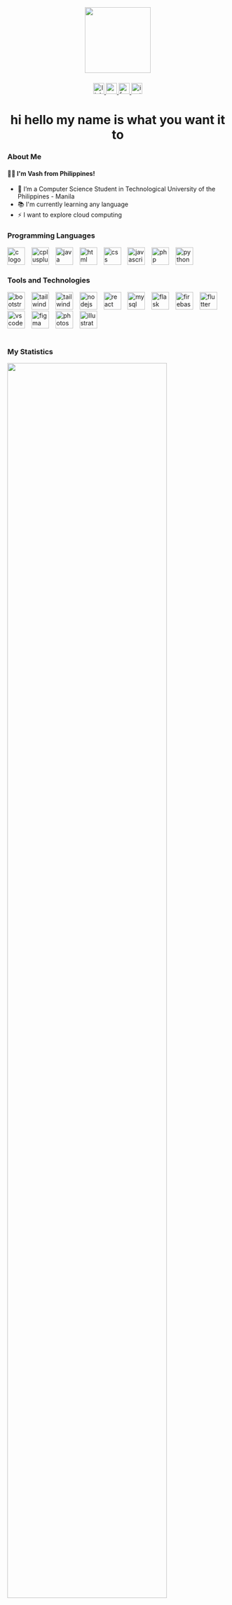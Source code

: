 <div align="center">
  <img height="150" src="https://i.pinimg.com/originals/75/d1/40/75d14065f31a2cae5d809a3b0872775b.png"  />
</div>

###

<div align="center">
  <a href="https://www.linkedin.com/in/vashti-karmelli-c/" target="_blank">
    <img src="https://img.shields.io/static/v1?message=LinkedIn&logo=linkedin&label=&color=0077B5&logoColor=white&labelColor=&style=for-the-badge" height="25" alt="linkedin logo"  />
  </a>
  <a href="https://mail.google.com/mail/u/?authuser=camuvashtikarmelli@gmail.com" target="_blank">
    <img src="https://img.shields.io/static/v1?message=Gmail&logo=gmail&label=&color=D14836&logoColor=white&labelColor=&style=for-the-badge" height="25" alt="gmail logo"  />
  </a>
  <a href="https://www.facebook.com/vashti.karmelli16" target="_blank">
    <img src="https://img.shields.io/static/v1?message=Facebook&logo=facebook&label=&color=1877F2&logoColor=white&labelColor=&style=for-the-badge" height="25" alt="facebook logo"  />
  </a>
  <a href="https://www.instagram.com/vsht_krmll/" target="_blank">
    <img src="https://img.shields.io/static/v1?message=Instagram&logo=instagram&label=&color=E4405F&logoColor=white&labelColor=&style=for-the-badge" height="25" alt="instagram logo"  />
  </a>
</div>


###

<h1 align="center">hi hello my name is what you want it to</h1>

### About Me

#### 👩‍💻 I'm Vash from Philippines!
- 🔭 I’m a Computer Science Student in Technological University of the Philippines - Manila
- 📚 I'm currently learning any language
- ⚡ I want to explore cloud computing</p>

###

### Programming Languages

<div align="left">
  <img src="https://skillicons.dev/icons?i=c" height="40" alt="c logo" title="C"/>
  <img width="7" />
  <img src="https://skillicons.dev/icons?i=cpp" height="40" alt="cplusplus logo" title="C++"/>
  <img width="7" />
  <img src="https://skillicons.dev/icons?i=java&theme=light" height="40" alt="java logo" title="Java"/>
  <img width="7" />
  <img src="https://skillicons.dev/icons?i=html" height="40" alt="html logo" title="HTML"/>
  <img width="7" />
  <img src="https://skillicons.dev/icons?i=css&theme=light" height="40" alt="css logo" title="CSS"/>
  <img width="7" />
  <img src="https://skillicons.dev/icons?i=javascript&theme=light" height="40" alt="javascript logo" title="JavaScript"/>
  <img width="7" />
  <img src="https://skillicons.dev/icons?i=php&theme=light" height="40" alt="php logo" title="PHP"/>
  <img width="7" />
  <img src="https://skillicons.dev/icons?i=python&theme=light" height="40" alt="python logo" title="Python"/>
  <img width="7" />
</div>

### Tools and Technologies

<div align="left">
  <img src="https://skillicons.dev/icons?i=bootstrap&theme=light" height="40" alt="bootstrap logo" title="Bootstrap"/>
  <img width="7" />
  <img src="https://skillicons.dev/icons?i=tailwind&theme=light" height="40" alt="tailwind logo" title="Tailwind CSS"/>
  <img width="7" />
  <img src="https://skillicons.dev/icons?i=sass&theme=light" height="40" alt="tailwind logo" title="SASS"/>
  <img width="7" />
  <img src="https://skillicons.dev/icons?i=nodejs&theme=light" height="40" alt="nodejs logo" title="Node.js"/>
  <img width="7" />
  <img src="https://skillicons.dev/icons?i=react&theme=light" height="40" alt="react logo" title="React.js"/>
  <img width="7" />
  <img src="https://skillicons.dev/icons?i=mysql&theme=light" height="40" alt="mysql logo" title="MySQL"/>
  <img width="7" />
  <img src="https://skillicons.dev/icons?i=flask&theme=light" height="40" alt="flask logo" title="Flask"/>
  <img width="7" />
  <img src="https://skillicons.dev/icons?i=firebase&theme=light" height="40" alt="firebase logo" title="Firebase"/>
  <img width="7" />
  <img src="https://skillicons.dev/icons?i=flutter&theme=light" height="40" alt="flutter logo" title="Flutter"/>
  <img width="7" />
  <img src="https://skillicons.dev/icons?i=vscode&theme=light" height="40" alt="vscode logo" title="VS Code"/>
  <img width="7" />
  <img src="https://skillicons.dev/icons?i=figma&theme=light" height="40" alt="figma logo" title="Figma"/>
  <img width="7" />
  <img src="https://skillicons.dev/icons?i=ps&theme=light" height="40" alt="photoshop logo" title="Photoshop"/>
  <img width="7" />
  <img src="https://skillicons.dev/icons?i=ai&theme=light" height="40" alt="illustrator logo" title="Illustrator"/>
</div>

<br> 

### My Statistics
<div align="left">
    <img src="http://github-profile-summary-cards.vercel.app/api/cards/profile-details?username=vcarmelli&theme=nord_bright" width="85%" height="auto" style="display: inline;" />
</div>

<div align="left" >
  <img src="http://github-profile-summary-cards.vercel.app/api/cards/stats?username=vcarmelli&theme=nord_bright" alt="vcarmelli" style="display: inline;" />
  <img src="https://github-readme-stats.vercel.app/api/top-langs?username=vcarmelli&show_icons=true&border_radius=15&locale=en&layout=compact"  style="display: inline;" height="195" />
</div>

<div align="left">
  <img align="center" src="https://streak-stats.demolab.com?user=Vcarmelli&locale=en&mode=daily&theme=light&hide_border=false&border_radius=15&order=3" width="60%" />
</div>


